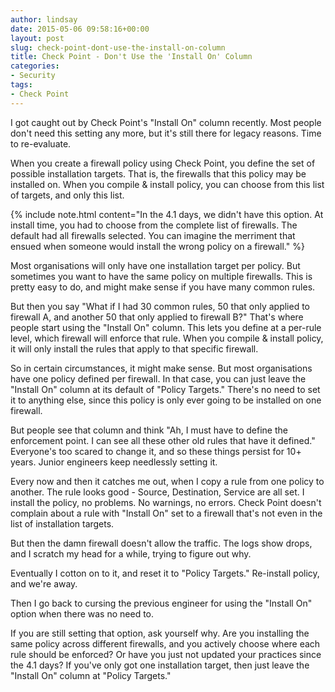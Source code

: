 ```yaml
---
author: lindsay
date: 2015-05-06 09:58:16+00:00
layout: post
slug: check-point-dont-use-the-install-on-column
title: Check Point - Don't Use the 'Install On' Column
categories:
- Security
tags:
- Check Point
---
```


I got caught out by Check Point's "Install On" column recently. Most people don't need this setting any more, but it's still there for legacy reasons. Time to re-evaluate.

When you create a firewall policy using Check Point, you define the set of possible installation targets. That is, the firewalls that this policy may be installed on. When you compile & install policy, you can choose from this list of targets, and only this list.

{% include note.html content="In the 4.1 days, we didn't have this option. At install time, you had to choose from the complete list of firewalls. The default had all firewalls selected. You can imagine the merriment that ensued when someone would install the wrong policy on a firewall." %}


Most organisations will only have one installation target per policy. But sometimes you want to have the same policy on multiple firewalls. This is pretty easy to do, and might make sense if you have many common rules.

But then you say "What if I had 30 common rules, 50 that only applied to firewall A, and another 50 that only applied to firewall B?" That's where people start using the "Install On" column. This lets you define at a per-rule level, which firewall will enforce that rule. When you compile & install policy, it will only install the rules that apply to that specific firewall.

So in certain circumstances, it might make sense. But most organisations have one policy defined per firewall. In that case, you can just leave the "Install On" column at its default of "Policy Targets." There's no need to set it to anything else, since this policy is only ever going to be installed on one firewall.

But people see that column and think "Ah, I must have to define the enforcement point. I can see all these other old rules that have it defined." Everyone's too scared to change it, and so these things persist for 10+ years. Junior engineers keep needlessly setting it.

Every now and then it catches me out, when I copy a rule from one policy to another. The rule looks good - Source, Destination, Service are all set. I install the policy, no problems. No warnings, no errors. Check Point doesn't complain about a rule with "Install On" set to a firewall that's not even in the list of installation targets.

But then the damn firewall doesn't allow the traffic. The logs show drops, and I scratch my head for a while, trying to figure out why.

Eventually I cotton on to it, and reset it to "Policy Targets." Re-install policy, and we're away.

Then I go back to cursing the previous engineer for using the "Install On" option when there was no need to.

If you are still setting that option, ask yourself why. Are you installing the same policy across different firewalls, and you actively choose where each rule should be enforced? Or have you just not updated your practices since the 4.1 days? If you've only got one installation target, then just leave the "Install On" column at "Policy Targets."
